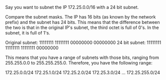 Say you want to subnet the IP 172.25.0.0/16 with a 24 bit subnet.


Compare the subnet masks. The IP has 16 bits (as known by the network prefix) and the subnet has 24 bits. This means that the difference between the two is that in the original IP's subnet, the third octet is full of 0's. In the subnet, it is full of 1's.

Original subnet: 11111111 11111111 00000000 00000000
24 bit subnet:     11111111 11111111 11111111 00000000

This means that you have a range of subnets with those bits, ranging from 255.255.0.0 to 255.255.255.0. Therefore, you have the following range:

172.25.0.0/24
172.25.1.0/24
172.25.2.0/24
172.25.3.0/24
...
172.25.255.0/24
